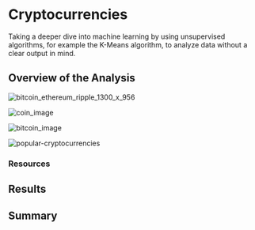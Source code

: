 # Cryptocurrencies
Taking a deeper dive into machine learning by using unsupervised algorithms, for example the K-Means algorithm, to analyze data without a clear output in mind.


## Overview of the Analysis
![bitcoin_ethereum_ripple_1300_x_956](https://user-images.githubusercontent.com/94148420/164916011-9a5a2450-5f9e-495a-90c4-288ee5d0c7fc.jpg)

![coin_image](https://user-images.githubusercontent.com/94148420/164916047-20738768-a4a7-4712-969e-f5eb5e1cdb34.jpg)

![bitcoin_image](https://user-images.githubusercontent.com/94148420/164917172-b3946358-bb1a-431c-b131-84c5a2c73b3f.jpg)

![popular-cryptocurrencies](https://user-images.githubusercontent.com/94148420/164917761-530fd2dd-3705-4924-9157-4917d0cd2ec6.jpeg)


### Resources


## Results


## Summary
